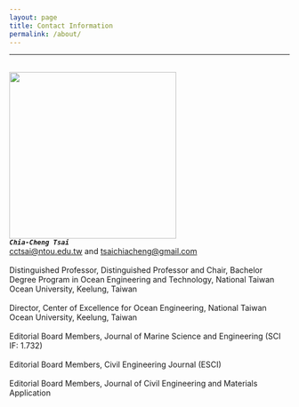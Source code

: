 ```yaml
---
layout: page
title: Contact Information
permalink: /about/
---
```


------
<br><img src="https://raw.githubusercontent.com/FiniteTsai/FiniteTsai.github.io/master/images/1551685289110.jpg" width="300"><br>***`Chia-Cheng Tsai`***<br>cctsai@ntou.edu.tw and tsaichiacheng@gmail.com<br>
<br>Distinguished Professor, Distinguished Professor and Chair, Bachelor Degree Program in Ocean Engineering and Technology, National Taiwan Ocean University, Keelung, Taiwan<br>
<br>Director, Center of Excellence for Ocean Engineering, National Taiwan Ocean University, Keelung, Taiwan<br>
<br>Editorial Board Members, Journal of Marine Science and Engineering (SCI IF: 1.732)<br>
<br>Editorial Board Members, Civil Engineering Journal (ESCI)<br>
<br>Editorial Board Members, Journal of Civil Engineering and Materials Application<br>

